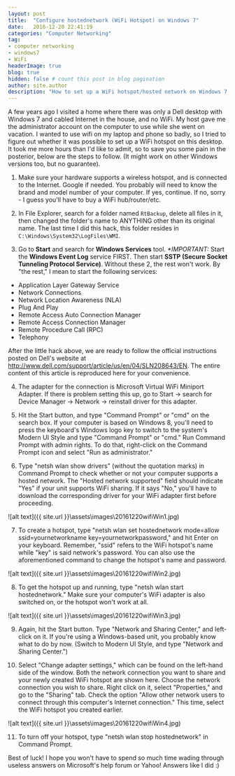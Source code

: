 ```yaml
---
layout: post
title:  "Configure hostednetwork (WiFi Hotspot) on Windows 7"
date:   2016-12-20 22:41:19 
categories: "Computer Networking"
tag: 
- computer networking
- windows7
- WiFi
headerImage: true
blog: true
hidden: false # count this post in blog pagination
author: site.author
description: "How to set up a WiFi hotspot/hosted network on Windows 7 if your desktop hardware supports it"
---
```


A few years ago I visited a home where there was only a Dell desktop with Windows 7 and cabled Internet in the house, and no WiFi. My host gave me the administrator account on the computer to use while she went on vacation. I wanted to use wifi on my laptop and phone so badly, so I tried to figure out whether it was possible to set up a WiFi hotspot on this desktop. It took me more hours than I'd like to admit, so to save you some pain in the posterior, below are the steps to follow. (It might work on other Windows versions too, but no guarantee).

1. Make sure your hardware supports a wireless hotspot, and is connected to the Internet. Google if needed. You probably will need to know the brand and model number of your computer. If yes, continue. If no, sorry - I guess you'll have to buy a WiFi hub/router/etc.

2. In File Explorer, search for a folder named `RtBackup`, delete all files in it, then changed the folder's name to ANYTHING other than its original name. The last time I did this hack, this folder resides in `C:\Windows\System32\LogFiles\WMI`.

3. Go to **Start** and search for **Windows Services** tool. _*IMPORTANT:_ Start the **Windows Event Log** service FIRST. Then start **SSTP (Secure Socket Tunneling Protocol Service)**. Without these 2, the rest won't work. By "the rest," I mean to start the following services:

* Application Layer Gateway Service
* Network Connections
* Network Location Awareness (NLA)
* Plug And Play
* Remote Access Auto Connection Manager
* Remote Access Connection Manager
* Remote Procedure Call (RPC)
* Telephony 

After the little hack above, we are ready to follow the official instructions posted on Dell's website at <http://www.dell.com/support/article/us/en/04/SLN208643/EN>. The entire content of this article is reproduced here for your convenience. 

4. The adapter for the connection is Microsoft Virtual WiFi Miniport Adapter. If there is problem setting this up, go to Start -> search for Device Manager -> Network -> reinstall driver for this adapter.

5. Hit the Start button, and type "Command Prompt" or "cmd" on the search box. If your computer is based on Windows 8, you'll need to press the keyboard's Windows logo key to switch to the system's Modern UI Style and type "Command Prompt" or "cmd." Run Command Prompt with admin rights. To do that, right-click on the Command Prompt icon and select "Run as administrator."

6. Type "netsh wlan show drivers" (without the quotation marks) in Command Prompt to check whether or not your computer supports a hosted network. The "Hosted network supported" field should indicate "Yes" if your unit supports WiFi sharing. If it says "No," you'll have to download the corresponding driver for your WiFi adapter first before proceeding.

![alt text]({{ site.url }}\assets\images\20161220wifiWin1.jpg)

7. To create a hotspot, type "netsh wlan set hostednetwork mode=allow ssid=yournetworkname key=yournetworkpassword," and hit Enter on your keyboard.
Remember, "ssid" refers to the WiFi hotspot's name while "key" is said network's password. You can also use the aforementioned command to change the hotspot's name and password.

![alt text]({{ site.url }}\assets\images\20161220wifiWin2.jpg)

8. To get the hotspot up and running, type "netsh wlan start hostednetwork." Make sure your computer's WiFi adapter is also switched on, or the hotspot won't work at all.

![alt text]({{ site.url }}\assets\images\20161220wifiWin3.jpg)

9. Again, hit the Start button. Type "Network and Sharing Center," and left-click on it. If you're using a Windows-based unit, you probably know what to do by now. (Switch to Modern UI Style, and type "Network and Sharing Center.")

10. Select "Change adapter settings," which can be found on the left-hand side of the window. Both the network connection you want to share and your newly created WiFi hotspot are shown here. Choose the network connection you wish to share. Right click on it, select "Properties," and go to the "Sharing" tab. Check the option "Allow other network users to connect through this computer's Internet connection." This time, select the WiFi hotspot you created earlier.

![alt text]({{ site.url }}\assets\images\20161220wifiWin4.jpg)

11. To turn off your hotspot, type "netsh wlan stop hostednetwork" in Command Prompt. 

Best of luck! I hope you won't have to spend so much time wading through useless answers on Microsoft's help forum or Yahoo! Answers like I did :)
